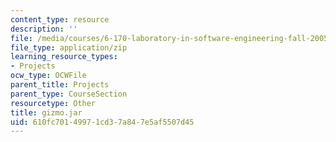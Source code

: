 ```yaml
---
content_type: resource
description: ''
file: /media/courses/6-170-laboratory-in-software-engineering-fall-2005/610fc70149971cd37a847e5af5507d45_gizmo.jar
file_type: application/zip
learning_resource_types:
- Projects
ocw_type: OCWFile
parent_title: Projects
parent_type: CourseSection
resourcetype: Other
title: gizmo.jar
uid: 610fc701-4997-1cd3-7a84-7e5af5507d45
---
```

